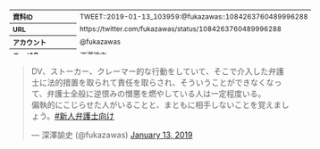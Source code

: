 <table style="font-size: 9pt; width: 610px; margin-bottom: 20px; height: 80px;">
<tbody>
    <tr>
        <th align=left>資料ID</th>
        <td align=left>TWEET::2019-01-13_103959:@fukazawas::1084263760489996288</td>
    </tr>
    <tr>
        <th align=left>URL</th>
        <td align=left>https://twitter.com/fukazawas/status/1084263760489996288</td>
    </tr>
    <tr>
        <th align=left>アカウント</th>
        <td align=left>@fukazawas</td>
    </tr>
    <tr>
        <th align=left>ユーザ名</th>
        <td align=left>深澤諭史</td>
    </tr>
    <tr>
        <th align=left>ツイートの記録日時</th>
        <td align=left>created_at 2022-08-24_1049</td>
    </tr>
</tbody>
</table>
<blockquote class="twitter-tweet" data-width="450"  data-lang="ja"><p lang="ja" dir="ltr">DV、ストーカー、クレーマー的な行動をしていて、そこで介入した弁護士に法的措置を取られて責任を取らされ、そういうことができなくなって、弁護士全般に逆恨みの憎悪を燃やしている人は一定程度いる。<br>偏執的にこじらせた人がいることと、まともに相手しないことを覚えましょう。<a href="https://twitter.com/hashtag/%E6%96%B0%E4%BA%BA%E5%BC%81%E8%AD%B7%E5%A3%AB%E5%90%91%E3%81%91?src=hash&amp;ref_src=twsrc%5Etfw">#新人弁護士向け</a></p>&mdash; 深澤諭史 (@fukazawas) <a href="https://twitter.com/fukazawas/status/1084263760489996288?ref_src=twsrc%5Etfw">January 13, 2019</a></blockquote>
<script async src="https://platform.twitter.com/widgets.js" charset="utf-8"></script>


